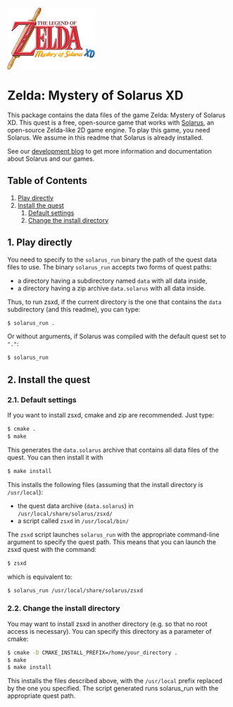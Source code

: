 
![Zelda: Mystery of Solarus XD Logo](/data/logos/logo.png)

# Zelda: Mystery of Solarus XD

This package contains the data files of the game Zelda: Mystery of Solarus XD.
This quest is a free, open-source game that works with [Solarus](https://github.com/christopho/solarus),
an open-source Zelda-like 2D game engine.
To play this game, you need Solarus.
We assume in this readme that Solarus is already installed.

See our [development blog](http://www.solarus-games.org) to get more
information and documentation about Solarus and our games.

## Table of Contents
 1. [Play directly](#1-play-directly)
 2. [Install the quest](#2-install-the-quest)
	1. [Default settings](#21-default-settings)
	2. [Change the install directory](#22-change-the-install-directory)


## 1. Play directly

You need to specify to the `solarus_run` binary the path of the quest data files
to use. The binary `solarus_run` accepts two forms of quest paths:
 - a directory having a subdirectory named `data` with all data inside,
 - a directory having a zip archive `data.solarus` with all data inside.

Thus, to run zsxd, if the current directory is the one that
contains the `data` subdirectory (and this readme), you can type:
```bash
$ solarus_run .
```
Or without arguments, if Solarus was compiled with the default quest set to `"."`:
```bash
$ solarus_run
```


## 2. Install the quest

###  2.1. Default settings

If you want to install zsxd, cmake and zip are recommended.
Just type:
```bash
$ cmake .
$ make
```

This generates the `data.solarus` archive that contains all data files
of the quest. You can then install it with
```bash
$ make install
```

This installs the following files (assuming that the install directory
is `/usr/local`):
- the quest data archive (`data.solarus`) in `/usr/local/share/solarus/zsxd/`
- a script called `zsxd` in `/usr/local/bin/`

The `zsxd` script launches `solarus_run` with the appropriate command-line argument
to specify the quest path.
This means that you can launch the zsxd quest with the command:
```bash
$ zsxd
```
which is equivalent to:
```bash
$ solarus_run /usr/local/share/solarus/zsxd
```


### 2.2. Change the install directory

You may want to install zsxd in another directory
(e.g. so that no root access is necessary).
You can specify this directory as a parameter of cmake:
```bash
$ cmake -D CMAKE_INSTALL_PREFIX=/home/your_directory .
$ make
$ make install
```
This installs the files described above, with the
`/usr/local` prefix replaced by the one you specified.
The script generated runs solarus_run with the appropriate quest path.
